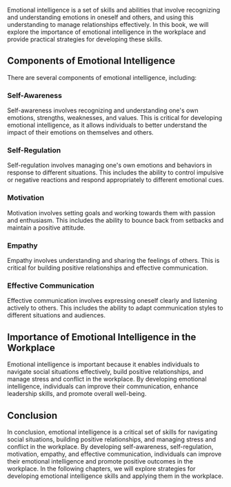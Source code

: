 
Emotional intelligence is a set of skills and abilities that involve recognizing and understanding emotions in oneself and others, and using this understanding to manage relationships effectively. In this book, we will explore the importance of emotional intelligence in the workplace and provide practical strategies for developing these skills.

Components of Emotional Intelligence
------------------------------------

There are several components of emotional intelligence, including:

### Self-Awareness

Self-awareness involves recognizing and understanding one's own emotions, strengths, weaknesses, and values. This is critical for developing emotional intelligence, as it allows individuals to better understand the impact of their emotions on themselves and others.

### Self-Regulation

Self-regulation involves managing one's own emotions and behaviors in response to different situations. This includes the ability to control impulsive or negative reactions and respond appropriately to different emotional cues.

### Motivation

Motivation involves setting goals and working towards them with passion and enthusiasm. This includes the ability to bounce back from setbacks and maintain a positive attitude.

### Empathy

Empathy involves understanding and sharing the feelings of others. This is critical for building positive relationships and effective communication.

### Effective Communication

Effective communication involves expressing oneself clearly and listening actively to others. This includes the ability to adapt communication styles to different situations and audiences.

Importance of Emotional Intelligence in the Workplace
-----------------------------------------------------

Emotional intelligence is important because it enables individuals to navigate social situations effectively, build positive relationships, and manage stress and conflict in the workplace. By developing emotional intelligence, individuals can improve their communication, enhance leadership skills, and promote overall well-being.

Conclusion
----------

In conclusion, emotional intelligence is a critical set of skills for navigating social situations, building positive relationships, and managing stress and conflict in the workplace. By developing self-awareness, self-regulation, motivation, empathy, and effective communication, individuals can improve their emotional intelligence and promote positive outcomes in the workplace. In the following chapters, we will explore strategies for developing emotional intelligence skills and applying them in the workplace.

